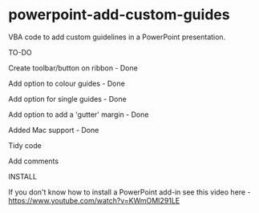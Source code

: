 # powerpoint-add-custom-guides

VBA code to add custom guidelines in a PowerPoint presentation.

TO-DO

Create toolbar/button on ribbon - Done

Add option to colour guides - Done

Add option for single guides - Done

Add option to add a 'gutter' margin - Done

Added Mac support - Done

Tidy code

Add comments

INSTALL

If you don't know how to install a PowerPoint add-in see this video here - https://www.youtube.com/watch?v=KWmOMI291LE
